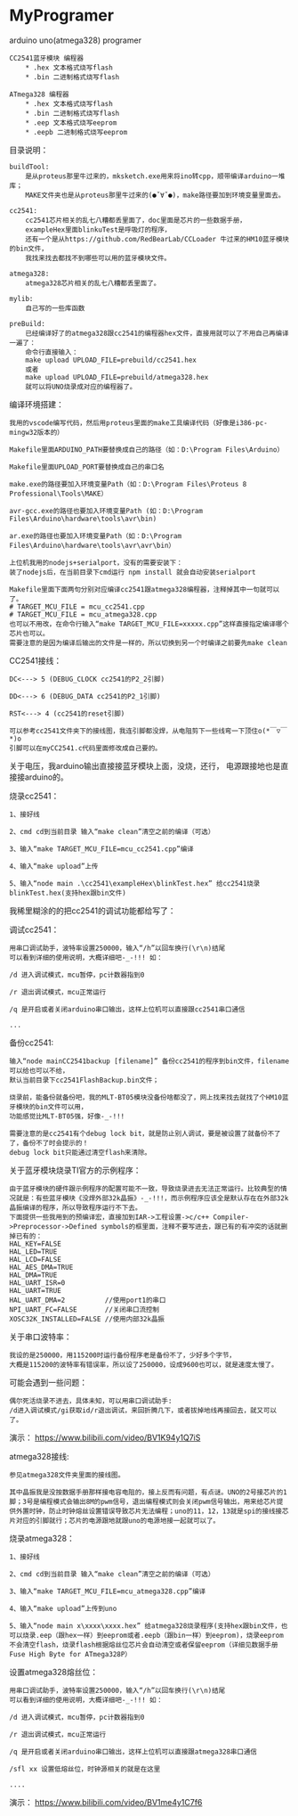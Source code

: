 # MyProgramer
arduino uno(atmega328) programer 
    
    CC2541蓝牙模块 编程器
        * .hex 文本格式烧写flash
        * .bin 二进制格式烧写flash
        
    ATmega328 编程器
        * .hex 文本格式烧写flash
        * .bin 二进制格式烧写flash
        * .eep 文本格式烧写eeprom
        * .eepb 二进制格式烧写eeprom

目录说明：

    buildTool: 
        是从proteus那里牛过来的，mksketch.exe用来将ino转cpp，顺带编译arduino一堆库；
        MAKE文件夹也是从proteus那里牛过来的(●ˇ∀ˇ●)，make路径要加到环境变量里面去。

    cc2541: 
        cc2541芯片相关的乱七八糟都丢里面了，doc里面是芯片的一些数据手册，
        exampleHex里面blinkuTest是呼吸灯的程序，
        还有一个是从https://github.com/RedBearLab/CCLoader 牛过来的HM10蓝牙模块的bin文件，
        我找来找去都找不到哪些可以用的蓝牙模块文件。

    atmega328:
        atmega328芯片相关的乱七八糟都丢里面了。

    mylib: 
        自己写的一些库函数

    preBuild:
        已经编译好了的atmega328跟cc2541的编程器hex文件，直接用就可以了不用自己再编译一遍了：
        命令行直接输入：
        make upload UPLOAD_FILE=prebuild/cc2541.hex
        或者
        make upload UPLOAD_FILE=prebuild/atmega328.hex
        就可以将UNO烧录成对应的编程器了。

编译环境搭建：

    我用的vscode编写代码，然后用proteus里面的make工具编译代码（好像是i386-pc-mingw32版本的）

    Makefile里面ARDUINO_PATH要替换成自己的路径（如：D:\Program Files\Arduino）

    Makefile里面UPLOAD_PORT要替换成自己的串口名

    make.exe的路径要加入环境变量Path（如：D:\Program Files\Proteus 8 Professional\Tools\MAKE）

    avr-gcc.exe的路径也要加入环境变量Path (如：D:\Program Files\Arduino\hardware\tools\avr\bin)

    ar.exe的路径也要加入环境变量Path（如：D:\Program Files\Arduino\hardware\tools\avr\avr\bin）

    上位机我用的nodejs+serialport，没有的需要安装下：
    装了nodejs后，在当前目录下cmd运行 npm install 就会自动安装serialport

    Makefile里面下面两句分别对应编译cc2541跟atmega328编程器，注释掉其中一句就可以了。
    # TARGET_MCU_FILE = mcu_cc2541.cpp
    # TARGET_MCU_FILE = mcu_atmega328.cpp
    也可以不用改，在命令行输入“make TARGET_MCU_FILE=xxxxx.cpp”这样直接指定编译哪个芯片也可以。
    需要注意的是因为编译后输出的文件是一样的，所以切换到另一个时编译之前要先make clean



CC2541接线：

    DC<---> 5 (DEBUG_CLOCK cc2541的P2_2引脚)

    DD<---> 6 (DEBUG_DATA cc2541的P2_1引脚)

    RST<---> 4 (cc2541的reset引脚)

    可以参考cc2541文件夹下的接线图，我连引脚都没焊，从电阻剪下一些线弯一下顶住o(*￣▽￣*)o
    引脚可以在myCC2541.c代码里面修改成自己要的。


关于电压，我arduino输出直接接蓝牙模块上面，没烧，还行，
电源跟接地也是直接接arduino的。

烧录cc2541：

    1、接好线

    2、cmd cd到当前目录 输入“make clean”清空之前的编译（可选）

    3、输入“make TARGET_MCU_FILE=mcu_cc2541.cpp”编译

    4、输入“make upload”上传

    5、输入“node main .\cc2541\exampleHex\blinkTest.hex” 给cc2541烧录blinkTest.hex(支持hex跟bin文件)

我稀里糊涂的的把cc2541的调试功能都给写了：

调试cc2541：

    用串口调试助手，波特率设置250000，输入“/h”以回车换行(\r\n)结尾
    可以看到详细的使用说明，大概详细吧-_-!!! 如：

    /d 进入调试模式，mcu暂停，pc计数器指到0

    /r 退出调试模式，mcu正常运行

    /q 是开启或者关闭arduino串口输出，这样上位机可以直接跟cc2541串口通信

    ...

备份cc2541:

    输入“node mainCC2541backup [filename]” 备份cc2541的程序到bin文件，filename可以给也可以不给，
    默认当前目录下cc2541FlashBackup.bin文件；

    烧录前，能备份就备份吧，我的MLT-BT05模块没备份啥都没了，网上找来找去就找了个HM10蓝牙模块的bin文件可以用，
    功能感觉比MLT-BT05强，好像-_-!!!

    需要注意的是cc2541有个debug lock bit，就是防止别人调试，要是被设置了就备份不了了，备份不了时会提示的！
    debug lock bit只能通过清空flash来清除。

关于蓝牙模块烧录TI官方的示例程序：

    由于蓝牙模块的硬件跟示例程序的配置可能不一致，导致烧录进去无法正常运行。比较典型的情况就是：有些蓝牙模块《没焊外部32k晶振》-_-!!!，而示例程序应该全是默认存在在外部32k晶振编译的程序，所以导致程序运行不下去。
    下面提供一些我用到的预编译宏，直接加到IAR->工程设置->c/c++ Compiler->Preprocessor->Defined symbols的框里面，注释不要写进去，跟已有的有冲突的话就删掉已有的：
    HAL_KEY=FALSE             
    HAL_LED=TRUE               
    HAL_LCD=FALSE              
    HAL_AES_DMA=TRUE            
    HAL_DMA=TRUE                			
    HAL_UART_ISR=0              
    HAL_UART=TRUE               
    HAL_UART_DMA=2			//使用port1的串口
    NPI_UART_FC=FALSE		//关闭串口流控制
    XOSC32K_INSTALLED=FALSE	//使用内部32k晶振

关于串口波特率：

    我设的是250000，用115200时运行备份程序老是备份不了，少好多个字节，
    大概是115200的波特率有错误率，所以设了250000，设成9600也可以，就是速度太慢了。

可能会遇到一些问题：

    偶尔死活烧录不进去，具体未知，可以用串口调试助手:
    /d进入调试模式/gi获取id/r退出调试，来回折腾几下，或者拔掉地线再接回去，就又可以了。

演示：
    https://www.bilibili.com/video/BV1K94y1Q7iS

atmega328接线:

    参见atmega328文件夹里面的接线图。

    其中晶振我是没按数据手册那样接电容电阻的，接上反而有问题，有点谜。UNO的2号接芯片的1脚；3号是编程模式会输出8M的pwm信号，退出编程模式则会关闭pwm信号输出，用来给芯片提供外置时钟，防止时钟熔丝设置错误导致芯片无法编程；uno的11，12，13就是spi的接线接芯片对应的引脚就行；芯片的电源跟地就跟uno的电源地接一起就可以了。

烧录atmega328：

    1、接好线

    2、cmd cd到当前目录 输入“make clean”清空之前的编译（可选）

    3、输入“make TARGET_MCU_FILE=mcu_atmega328.cpp”编译

    4、输入“make upload”上传到uno

    5、输入“node main x\xxxx\xxxx.hex” 给atmega328烧录程序(支持hex跟bin文件，也可以烧录.eep（跟hex一样）到eeprom或者.eepb（跟bin一样）到eeprom)，烧录eeprom不会清空flash，烧录flash根据熔丝位芯片会自动清空或者保留eeprom（详细见数据手册Fuse High Byte for ATmega328P）

设置atmega328熔丝位：

    用串口调试助手，波特率设置250000，输入“/h”以回车换行(\r\n)结尾
    可以看到详细的使用说明，大概详细吧-_-!!! 如：

    /d 进入调试模式，mcu暂停，pc计数器指到0

    /r 退出调试模式，mcu正常运行

    /q 是开启或者关闭arduino串口输出，这样上位机可以直接跟atmega328串口通信

    /sfl xx 设置低熔丝位，时钟源相关的就是在这里
    
    ....

演示：
    https://www.bilibili.com/video/BV1me4y1C7f6


